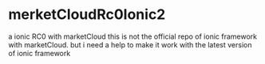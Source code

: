 # merketCloudRc0Ionic2
a ionic RC0 with marketCloud
 this is not the official repo of ionic framework with marketCloud. but i need a help to make it work with the latest version of ionic framework
